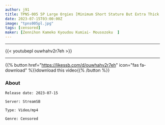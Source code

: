 ```yaml
---
author: j91
title: TPNS-005 5P Large Orgies [Minimum Short Stature But Extra Thick Penikuri Crossdressing Layer] On The Net It Is A High-handed Remark But In Real Life... [Super Sensitive Mesuiki Crazy Intrinsic De M] All Semen Ketsuma Co-launched Super Hard Asshole SEX Training Document Chibitori
date: 2023-07-15T03:00:00Z
image: "tpns005pl.jpg"
tags: [censored]
maker: [Zennihon Kameko Kyoudou Kumiai- Mousozoku  ]
---
```

___

{{< youtubepl ouwhahv2r7eh >}}
___

{{% button href="https://likessb.com/d/ouwhahv2r7eh" icon="fas fa-download" %}}download this video{{% /button %}}
### About

`Release date: 2023-07-15`

`Server: StreamSB`

`Type: Video/mp4`

`Genre:	Censored`
